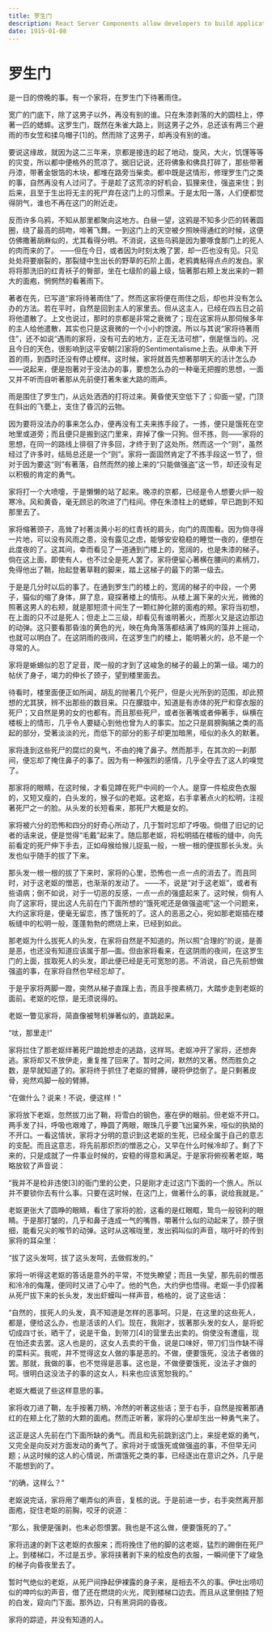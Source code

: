 ```yaml
---
title: 罗生门
description: React Server Components allow developers to build applications that span the server and client.
date: 1915-01-08
---
```

# 罗生门

是一日的傍晚的事。有一个家将，在罗生门下待著雨住。

宽广的门底下，除了这男子以外，再没有别的谁。只在朱漆剥落的大的圆柱上，停著一匹的蟋蟀。这罗生门，既然在朱雀大路上，则这男子之外，总还该有两三个避雨的市女笠和揉乌帽子[1]的。然而除了这男子，却再没有别的谁。

要说这缘故，就因为这二三年来，京都是接连的起了地动，旋风，大火，饥馑等等的灾变，所以都中便格外的荒凉了。据旧记说，还将佛象和佛具打碎了，那些带著丹漆，带著金银箔的木块，都堆在路旁当柴卖。都中既是这情形，修理罗生门之类的事，自然再没有人过问了。于是趁了这荒凉的好机会，狐狸来住，强盗来住；到后来，且至于生出将无主的死尸弃在这门上的习惯来。于是太阳一落，人们便都觉得阴气，谁也不再在这门的附近走。

反而许多乌鸦，不知从那里都聚向这地方。白昼一望，这鸦是不知多少匹的转著圆圈，绕了最高的鸱吻，啼著飞舞。一到这门上的天空被夕照映得通红的时候，这便仿佛撒著胡麻似的，尤其看得分明。不消说，这些乌鸦是因为要啄食那门上的死人的肉而来的了。 ——但在今日，或者因为时刻太晚了罢，却一匹也没有见。只见处处将要崩裂的，那裂缝中生出长的野草的石阶上面，老鸦粪粘得点点的发白。家将将那洗旧的红青袄子的臀部，坐在七级阶的最上级，恼著那右颊上发出来的一颗大的面疱，惘惘然的看著雨下。

著者在先，已写道“家将待著雨住”了。然而这家将便在雨住之后，却也并没有怎么办的方法。若在平时，自然是回到主人的家里去。但从这主人，已经在四五日之前将他遣散了。上文也说过，那时的京都是非常之衰微了；现在这家将从那伺候多年的主人给他遣散，其实也只是这衰微的一个小小的馀波。所以与其说“家将待著雨住”，还不如说“遇雨的家将，没有可去的地方，正在无法可想”，倒是惬当的。况且今日的天色，很影响到这平安朝[2]家将的Sentimentalisme上去。从申未下开首的雨，到酉时还没有停止模样。这时候，家将就首先想著那明天的活计怎么办——说起来，便是抱著对于没法办的事，要想怎么办的一种毫无把握的思想，一面又并不听而自听著那从先前便打著朱雀大路的雨声。

雨是围住了罗生门，从远处洒洒的打将过来。黄昏使天空低下了；仰面一望，门顶在斜出的飞甍上，支住了昏沉的云物。

因为要将没法办的事来怎么办，便再没有工夫来拣手段了。一拣，便只是饿死在空地里或道旁；而且便只是搬到这门里来，弃掉了像一只狗。但不拣，则——家将的思想，在同一的路线上徘徊了许多回，才终于到了这处所。然而这一个“则”，虽然经过了许多时，结局总还是一个“则”。家将一面固然肯定了不拣手段这一节了，但对于因为要这“则”有著落，自然而然的接上来的“只能做强盗”这一节，却还没有足以积极的肯定的勇气。

家将打一个大喷嚏，于是懒懒的站了起来。晚凉的京都，已经是令人想要火炉一般寒冷。风和黄昏，毫无顾忌的吹进了门柱间。停在朱漆柱上的蟋蟀，早已跑到不知那里去了。

家将缩著颈子，高耸了衬著淡黄小衫的红青袄的肩头，向门的周围看。因为倘寻得一片地，可以没有风雨之患，没有露见之虑，能够安安稳稳的睡觉一夜的，便想在此度夜的了。这其间，幸而看见了一道通到门楼上的，宽阔的，也是朱漆的梯子。倘在这上面，即使有人，也不过全是死人罢了。家将便留心著横在腰间的素柄刀，免得他出了鞘，抬起登著草鞋的脚来，踏上这梯子的最下的第一级去。

于是是几分时以后的事了。在通到罗生门的楼上的，宽阔的梯子的中段，一个男子，猫似的缩了身体，屏了息，窥探著楼上的情形。从楼上漏下来的火光，微微的照著这男人的右颊，就是那短须十间生了一颗红肿化脓的面疱的颊。家将当初想，在上面的只不过是死人；但走上二三级，却看见有谁明著火，而那火又是这边那边的动弹。这只要看那昏浊的黄色的光，映在角角落落都结满了蛛网的藻井上摇动，也就可以明白了。在这阴雨的夜间，在这罗生门的楼上，能明著火的，总不是一个寻常的人。

家将是蜥蜴似的忍了足音，爬一般的才到了这峻急的梯子的最上的第一级。竭力的帖伏了身子，竭力的伸长了颈子，望到楼里面去。

待看时，楼里面便正如所闻，胡乱的抛著几个死尸，但是火光所到的范围，却此预想的尤其狭，辨不出那些的数目来。只在朦胧中，知道是有赤体的死尸和穿衣服的死尸；又自然是男的女的也都有。而且那些死尸，或者张著嘴或者伸著手，纵横在楼板上的情形，几乎令人要疑心到他也曾为人的事实。加之只是肩膀胸脯之类的高起的部分，受著淡淡的光，而低下的部分的影子却更加暗黑，哑似的永久的默著。

家将逢到这些死尸的腐烂的臭气，不由的掩了鼻子。然而那手，在其次的一刹那间，便忘却了掩住鼻子的事了。因为有一种强烈的感情，几乎全夺去了这人的嗅觉了。

那家将的眼睛，在这时候，才看见蹲在死尸中间的一个人。是穿一件桧皮色衣服的，又短又瘦的，白头发的，猴子似的老妪。这老妪，右手拿著点火的松明，注视著死尸之一的脸。从头发的长短看来，那死尸大概是女的。

家将被六分的恐怖和四分的好奇心所动了，几于暂时忘却了呼吸。倘借了旧记的记者的话来说，便是觉得“毛戴”起来了。随后那老妪，将松明插在楼板的缝中，向先前看定的死尸伸下手去，正如母猴给猴儿捉虱一般，一根一根的便拔那长头发。头发也似乎随手的拔了下来。

那头发一根一根的拔了下来时，家将的心里，恐怖也一点一点的消去了。而且同时，对于这老妪的憎恶，也渐渐的发动了。 ——不，说是“对于这老妪”，或者有些语病；倒不如说，对于一切恶的反感，一点一点的强盛起来了。这时候，倘有人向了这家将，提出这人先前在门下面所想的“饿死呢还是做强盗呢”这一个问题来，大约这家将是，便毫无留恋，拣了饿死的了。这人的恶恶之心，宛如那老妪插在楼板缝中的松明一般，蓬蓬勃勃的燃烧上来，已经到如此。

那老妪为什么拔死人的头发，在家将自然是不知道的。所以照“合理的”的说，是善是恶，也还没有知道应该属于那—面。但由家将看来，在这阴雨的夜间，在这罗生门的上面，拔取死人的头发，即此便已经是无可宽恕的恶。不消说，自己先前想做强盗的事，在家将自然也早经忘却了。

于是乎家将两脚一蹬，突然从梯子直蹿上去，而且手按素柄刀，大踏步走到老妪的面前。老妪的吃惊，是无须说得的。

老妪一瞥见家将，简直像被弩机弹著似的，直跳起来。

“呔，那里走!”

家将拦住了那老妪绊著死尸踉跄想走的逃路，这样骂。老妪冲开了家将，还想奔逃。家将却又不放伊走，重复推了回来了。暂时之间，默然的叉著。然而胜负之数，是早就知道了的。家将终于抓住了老妪的臂膊，硬将伊捻倒了。是只剩著皮骨，宛然鸡脚一般的臂膊。

“在做什么？说来！不说，便这样！”

家将放下老妪，忽然拔刀出了鞘，将雪白的钢色，塞在伊的眼前。但老妪不开口。两手发了抖，呼吸也艰难了，睁圆了两眼，眼珠几乎要飞出窠外来，哑似的执拗的不开口。一看这情状，家将才分明的意识到这老妪的生死，已经全属于自己的意志的支配。而且这意志，将先前那炽烈的憎恶之心，又早在什么时候冷却了。剩了下来的，只是成就了一件事业时候的，安稳的得意和满足。于是家将俯视著老妪，略略放软了声音说：

“我并不是检非违使[3]的衙门里的公吏，只是刚才走过这门下面的一个旅人。所以并不要锁你去有什么事。只要在这时候，在这门上，做著什么的事，说给我就是。”

老妪更张大了圆睁的眼睛，看住了家将的脸，这看的是红眼眶，鸷鸟一般锐利的眼睛。于是那打皱的，几乎和鼻子连成一气的嘴唇，嚼著什么似的动起来了。颈子很细，能看兄尖的喉节的动弹。这时从这喉咙里，发出鸦叫似的声音，喘吁吁的传到家将的耳朵里：

“拔了这头发呵，拔了这头发呵，去做假发的。”

家将一听得这老妪的答话是意外的平常，不觉失瞭望；而且一失望，那先前的憎恶和冷冷的侮蔑，便同时又进了心中了。他的气色，大约伊也悟得。老妪一手仍捏著从死尸拔下来的长头发，发出虾蟆叫一样声音，格格的，说了这些话：

“自然的，拔死人的头发，真不知道是怎样的恶事呵。只是，在这里的这些死人，都是，便给这么办，也是活该的人们。现在，我刚才，拔著那头发的女人，是将蛇切成四寸长，晒干了，说是干鱼，到带刀[4]的营里去出卖的。倘使没有遭瘟，现在怕还卖去罢。这人也是的，这女人去卖的干鱼，说是口味好，带刀们当作缺不得的菜料买。我呢，并不觉得这女人做的事是恶的。不做，便要饿死，没法子者做的罢。那就，我做的事，也不觉得是恶事。这也是，不做便要饿死，没法子才做的呵。很明白这没法子的事的这女人，料来也应该宽恕我的。”

老妪大概说了些这样意思的事。

家将收刀进了鞘，左手按著刀柄，冷然的听著这些话；至于右手，自然是按著那通红的在颊上化了脓的大颗的面疱。然而正听著，家将的心里却生出一种勇气来了。

这正是这人先前在门下面所缺的勇气。而且和先前跳到这门上，来捉老妪的勇气，又完全是向反对方面发动的勇气了。家将对于或饿死或做强盗的事，不但早无问题；从这时候的这人的心情说，所谓饿死之类的事，已经逐出在意识之外，几乎是不能想到的了。

“的确，这样么？”

老妪说完话，家将用了嘲弄似的声音，复核的说。于是前进一步，右手突然离开那面疱，捉住老妪的前胸，咬牙的说道：

“那么，我便是强剥，也未必怨恨罢。我也是不这么做，便要饿死的了。”

家将迅速的剥下这老妪的衣服来；而将挽住了他的脚的这老妪，猛烈的踢倒在死尸上。到楼梯口，不过是五步。家将挟著剥下来的桧皮色的衣服，一瞬间便下了峻急的梯子向昏夜里去了。

暂时气绝似的老妪，从死尸间挣起伊裸露的身子来，是相去不久的事。伊吐出唠叨似的呻吟似的声音，借了还在燃烧的火光，爬到楼梯口边去。而且从这里倒挂了短的白发，窥向门下面。那外边，只有黑洞洞的昏夜。

家将的踪迹，并没有知道的人。